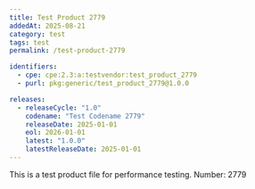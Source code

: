 ```yaml
---
title: Test Product 2779
addedAt: 2025-08-21
category: test
tags: test
permalink: /test-product-2779

identifiers:
  - cpe: cpe:2.3:a:testvendor:test_product_2779
  - purl: pkg:generic/test_product_2779@1.0.0

releases:
  - releaseCycle: "1.0"
    codename: "Test Codename 2779"
    releaseDate: 2025-01-01
    eol: 2026-01-01
    latest: "1.0.0"
    latestReleaseDate: 2025-01-01
---
```


This is a test product file for performance testing. Number: 2779
